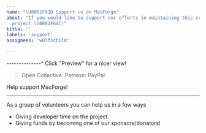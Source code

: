 ```yaml
---
name: "\U0001F91D Support us on MacForge"
about: "If you would like to support our efforts in maintaining this community-driven
  project \U0001F64C!"
title: ''
labels: 'support'
assignees: 'w0lfschild'

---
```


--------------^ Click "Preview" for a nicer view!
> Open Collective: 
> Patreon: 
> PayPal: 

Help support MacForge!

---

As a group of volunteers you can help us in a few ways

- Giving developer time on the project.
- Giving funds by becoming one of our sponsors/donators!
